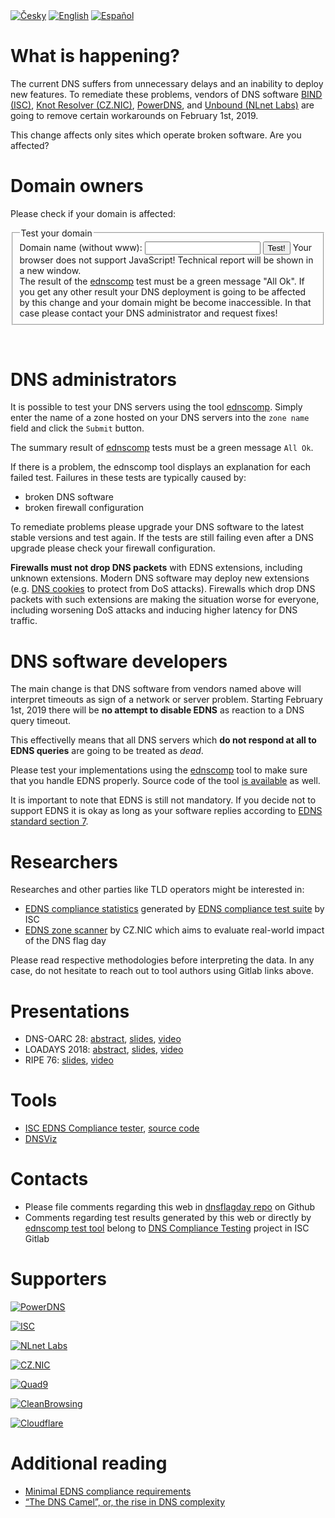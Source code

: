 <div class="translations">
<nav>
	<a href="/cs"><img alt="Česky" src="/flags/cs.svg"/></a>
	<a href="/"><img alt="English" src="/flags/en.svg"/></a>
	<a href="/es"><img alt="Español" src="/flags/es.svg"/></a>
</nav>
</div>

What is happening?
==================
The current DNS suffers from unnecessary delays and an inability to deploy new features. To remediate these problems, vendors of DNS software [BIND (ISC)](https://www.isc.org/blogs/end-to-bandaids/), 
[Knot Resolver (CZ.NIC)](https://en.blog.nic.cz/2018/03/14/together-for-better-stability-speed-and-further-extensibility-of-the-dns-ecosystem/), [PowerDNS](https://blog.powerdns.com/2018/03/22/removing-edns-workarounds/), and [Unbound (NLnet Labs)](https://www.nlnetlabs.nl/news/2018/Jun/07/putting-an-end-to-workarounds-for-broken-software/) are going to remove certain workarounds on February 1st, 2019.

This change affects only sites which operate broken software. Are you affected?

Domain owners
=============
Please check if your domain is affected:
<div id="domain-checker">
	<form action="https://ednscomp.isc.org/ednscomp" method="GET" target="_blank">
		<fieldset>
			<legend>Test your domain</legend>
			<label for="zone">Domain name (without www):
				<input type="text" name="zone" id="zone" required>
			</label>
			<input type="submit" value="Test!">
			<noscript>Your browser does not support JavaScript! Technical report will be shown in a new window.<br>
The result of the <a href="https://ednscomp.isc.org/ednscomp">ednscomp</a> test must be a green message "All Ok". If you get any other result your DNS deployment is going to be affected by this change and your domain might be become inaccessible. In that case please contact your DNS administrator and request fixes!
			</noscript>
		</fieldset>
	</form>
</div>
<script><!-- translate the form above and these constants, please keep the whitespaces! -->
const domainCheckerInit = {
	placeIntoElement: document.getElementById( "domain-checker" ),
	texts: {
		formTitle: 'Test your domain',
		labelText: 'Domain name (without www): ',
		submitText: 'Test!',
		reportOkHtml: ': <span style="color: green;">All Ok!</span> This domain is perfectly ready, congratulations!',
		reportCompatibleHtml: ': <span style="color: orange;">Minor problems detected!</span> This domain is going to work after the 2019 DNS flag day BUT this domain does not support latest DNS standards. As a consequence this domain does not support latest features or might be an easier target for network attackers than necessary. We recommend your domain administrator to fix issues listed in the following',
		reportHighLatency: ': <span style="color: red;">Serious problem detected!</span> This domain will face issues after the 2019 DNS flag. It will somehow work BUT clients will experience delays when accessing this domain. We recommend you to request fixing this issue from your domain administrator! You can refer them to https://dnsflagday.net/ and',
		reportFailHtml: ': <span style="font-weight: bold; color: red;">Fatal error detected!</span> This domain is going to STOP WORKING after the DNS flag day! Please retry the test to eliminate random network failures. If the problem persists you really need to request fixing this issue from your domain administrator. You can refer them to https://dnsflagday.net/ and',
		reportTestErrorHtml: ': Test cannot be evaluated because of error. Pleae make sure the domain name entered refers to a <strong>DNS zone</strong>, i.e. use "example.com" instead of "www.example.com". Retry the test to eliminate random network failures or investigate',
		reportLinkText: ' technical report ',  // text before URL to report
	},
	status: {
		loading: 'Testing in progress, please wait… It might take several tens of seconds.',
		done: 'Testing completed:',
		errorApi: 'Communication error! API unavailable… please try again later',
		errorInput: 'Invalid input or other unexpected error, sorry!',
	},
};
</script>
<script src="/domain-checker.js"></script>
<br>

DNS administrators
==================
It is possible to test your DNS servers using the tool [ednscomp](https://ednscomp.isc.org/ednscomp). Simply enter the name of a zone hosted on your DNS servers into the `zone name` field and click the `Submit` button.

The summary result of [ednscomp](https://ednscomp.isc.org/ednscomp) tests must be a green message `All Ok`.

If there is a problem, the ednscomp tool displays an explanation for each failed test. Failures in these tests are typically caused by:
* broken DNS software
* broken firewall configuration

To remediate problems please upgrade your DNS software to the latest stable versions and test again. If the tests are still failing even after a DNS upgrade please check your firewall configuration.

**Firewalls must not drop DNS packets** with EDNS extensions, including unknown extensions. Modern DNS software may deploy new extensions (e.g. [DNS cookies](https://tools.ietf.org/html/rfc7873) to protect from DoS attacks). Firewalls which drop DNS packets with such extensions are making the situation worse for everyone, including worsening DoS attacks and inducing higher latency for DNS traffic.

DNS software developers
=======================
The main change is that DNS software from vendors named above will interpret timeouts as sign of a network or server problem. Starting February 1st, 2019 there will be **no attempt to disable EDNS** as reaction to a DNS query timeout.

This effectivelly means that all DNS servers which **do not respond at all to EDNS queries** are going to be treated as *dead*.

Please test your implementations using the [ednscomp](https://ednscomp.isc.org/ednscomp) tool to make sure that you handle EDNS properly. Source code of the tool [is available](https://gitlab.isc.org/isc-projects/DNS-Compliance-Testing) as well.

It is important to note that EDNS is still not mandatory. If you decide not to support EDNS it is okay as long as your software replies according to [EDNS standard section 7](https://tools.ietf.org/html/rfc6891#section-7).

Researchers
===========
Researches and other parties like TLD operators might be interested in:
 * [EDNS compliance statistics](https://ednscomp.isc.org/) generated by [EDNS compliance test suite](https://gitlab.isc.org/isc-projects/DNS-Compliance-Testing) by ISC
 * [EDNS zone scanner](https://gitlab.labs.nic.cz/knot/edns-zone-scanner/) by CZ.NIC which aims to evaluate real-world impact of the DNS flag day

Please read respective methodologies before interpreting the data. In any case, do not hesitate to reach out to tool authors using Gitlab links above.

Presentations
=============

 * DNS-OARC 28: [abstract](https://indico.dns-oarc.net/event/28/contributions/515/), [slides](https://indico.dns-oarc.net/event/28/contributions/515/attachments/490/799/Removing_EDNS_Workarounds.pdf), [video](https://www.youtube.com/watch?v=9YYH8JFH_bY&feature=youtu.be&t=5198)
 * LOADAYS 2018: [abstract](http://loadays.org/pages/dnsupdate.html), [slides](http://loadays.org/files/plexis-edns-workaround-removal-loadays-2018.pdf), [video](https://www.youtube.com/watch?v=OXbbH0ORmSY)
 * RIPE 76: [slides](https://ripe76.ripe.net/presentations/159-edns.pdf), [video](https://ripe76.ripe.net/archives/video/161)

Tools
=====

 * [ISC EDNS Compliance tester](https://ednscomp.isc.org/), [source code](https://gitlab.isc.org/isc-projects/DNS-Compliance-Testing)
 * [DNSViz](http://dnsviz.net/)

Contacts
========

 * Please file comments regarding this web in [dnsflagday repo](https://github.com/dns-violations/dnsflagday/issues) on Github
 * Comments regarding test results generated by this web or directly by [ednscomp test tool](https://ednscomp.isc.org/ednscomp) belong to [DNS Compliance Testing](https://gitlab.isc.org/isc-projects/DNS-Compliance-Testing) project in ISC Gitlab

Supporters
==========
<script id="do-not-translate-randomize-this-section" src="/supporters-randomiser.js" defer></script>

[![PowerDNS](/images/powerdns.png)](https://www.powerdns.com/)

[![ISC](/images/isc.png)](https://www.isc.org/)

[![NLnet Labs](/images/nlnetlabs.svg)](https://nlnetlabs.nl/)

[![CZ.NIC](/images/cznic.svg)](https://www.nic.cz/)

[![Quad9](/images/quad9.png)](https://quad9.net/)

[![CleanBrowsing](https://cleanbrowsing.org/images/CleanBrowsing-logo-small-dark.png)](https://cleanbrowsing.org/)

[![Cloudflare](/images/cloudflare.png)](https://www.cloudflare.com/)

Additional reading
==================
 * [Minimal EDNS compliance requirements](https://datatracker.ietf.org/doc/draft-spacek-edns-camel-diet/)
 * [“The DNS Camel”, or, the rise in DNS complexity](https://blog.powerdns.com/2018/03/22/the-dns-camel-or-the-rise-in-dns-complexit/)
